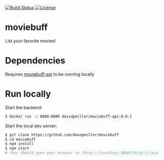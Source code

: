 [![Build Status](https://travis-ci.org/davepmiller/moviebuff.svg?branch=master)](https://travis-ci.org/davepmiller/moviebuff)
[![License](https://img.shields.io/badge/license-%20MIT-blue.svg)](../master/LICENSE)

# moviebuff

List your favorite movies!

# Dependencies 

Requires [moviebuff-api](https://github.com/davepmiller/moviebuff-api) to be running locally

# Run locally

Start the backend:
```bash
$ docker run -p 8080:8080 davidpmiller/moviebuff-api:0.0.1
```

Start the local dev server:
```bash
$ git clone https://github.com/davepmiller/moviebuff
$ cd moviebuff
$ npm install
$ npm start
# this should open your browser to [http://localhost:3000](http://localhost:3000)
```

